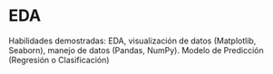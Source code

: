 # EDA
Habilidades demostradas: EDA, visualización de datos (Matplotlib, Seaborn), manejo de datos (Pandas, NumPy). Modelo de Predicción (Regresión o Clasificación)
